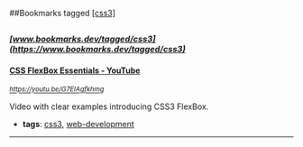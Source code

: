 ##Bookmarks tagged [[css3]](https://www.bookmarks.dev?q=[css3])

_<sup><sup>[www.bookmarks.dev/tagged/css3](https://www.bookmarks.dev/tagged/css3)</sup></sup>_
---
#### [CSS FlexBox Essentials - YouTube](https://youtu.be/G7EIAgfkhmg)
_<sup>https://youtu.be/G7EIAgfkhmg</sup>_

Video with clear examples introducing CSS3 FlexBox. 
* **tags**: [css3](../tagged/css3.md), [web-development](../tagged/web-development.md)
---
